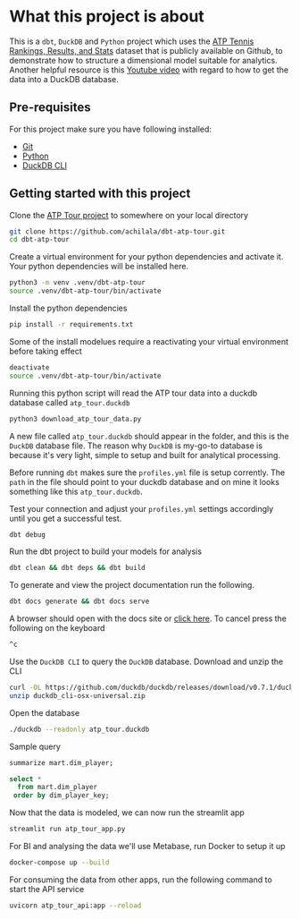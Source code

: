 # What this project is about

This is a `dbt`, `DuckDB` and `Python` project which uses the [ATP Tennis Rankings, Results, and Stats](https://github.com/JeffSackmann/tennis_atp) dataset that is publicly available on Github, to demonstrate how to structure a dimensional model suitable for analytics. Another helpful resource is this [Youtube video](https://www.youtube.com/watch?v=cp7qRN9jd8I) with regard to how to get the data into a DuckDB database.

## Pre-requisites

For this project make sure you have following installed:

-   [Git](https://git-scm.com/downloads)
-   [Python](https://www.python.org/downloads/)
-   [DuckDB CLI](https://duckdb.org/docs/installation/index)

## Getting started with this project

Clone the [ATP Tour project](https://github.com/achilala/dbt-atp-tour) to somewhere on your local directory
```bash
git clone https://github.com/achilala/dbt-atp-tour.git
cd dbt-atp-tour
```

Create a virtual environment for your python dependencies and activate it. Your python dependencies will be installed here.
```bash
python3 -m venv .venv/dbt-atp-tour
source .venv/dbt-atp-tour/bin/activate
```

Install the python dependencies
```bash
pip install -r requirements.txt
```

Some of the install modelues require a reactivating your virtual environment before taking effect 
```bash
deactivate
source .venv/dbt-atp-tour/bin/activate
```

Running this python script will read the ATP tour data into a duckdb database called `atp_tour.duckdb`
```python 
python3 download_atp_tour_data.py
```

A new file called `atp_tour.duckdb` should appear in the folder, and this is the `DuckDB` database file. The reason why `DuckDB` is my-go-to database is because it's very light, simple to setup and built for analytical processing.

Before running `dbt` makes sure the `profiles.yml` file is setup corrently. The `path` in the file should point to your duckdb database and on mine it looks something like this `atp_tour.duckdb`.

Test your connection and adjust your `profiles.yml` settings accordingly until you get a successful test.
```bash
dbt debug
```

Run the dbt project to build your models for analysis
```bash
dbt clean && dbt deps && dbt build
```

To generate and view the project documentation run the following.
```bash
dbt docs generate && dbt docs serve
```

A browser should open with the docs site or [click here](http://127.0.0.1:8080/#!/overview). To cancel press the following on the keyboard
```bash
^c
```

Use the `DuckDB CLI` to query the `DuckDB` database. Download and unzip the CLI
```bash
curl -OL https://github.com/duckdb/duckdb/releases/download/v0.7.1/duckdb_cli-osx-universal.zip
unzip duckdb_cli-osx-universal.zip
```

Open the database
```bash
./duckdb --readonly atp_tour.duckdb
```

Sample query
```sql
summarize mart.dim_player;

select *
  from mart.dim_player
 order by dim_player_key;
```

Now that the data is modeled, we can now run the streamlit app
```sh
streamlit run atp_tour_app.py
```

For BI and analysing the data we'll use Metabase, run Docker to setup it up
```sh
docker-compose up --build
```

For consuming the data from other apps, run the following command to start the API service
```sh
uvicorn atp_tour_api:app --reload
```